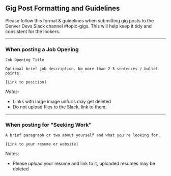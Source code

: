 
## Gig Post Formatting and Guidelines


Please follow this format & guidelines when submitting gig posts to the Denver Devs Slack channel #topic-gigs. This will help keep it tidy and consistent for the lookers.

------

### When posting a Job Opening
```
Job Opening Title

Optional brief job description. No more than 2-3 sentences / bullet points. 

[Link to position]
```
*Notes:* 
- Links with large image unfurls may get deleted
- Do not upload files to the Slack, link to them. 

---

### When posting for "Seeking Work" 
```
A brief paragraph or two about yourself and what you're looking for.
 
[Link to your resume or website]
```

Notes: 
- Please upload your resume and link to it, uploaded resumes may be deleted
